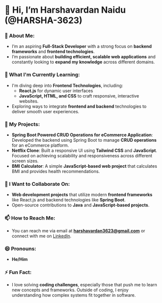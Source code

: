 # 👋 Hi, I’m Harshavardan Naidu (@HARSHA-3623)

### 👀 About Me:
- I’m an aspiring **Full-Stack Developer** with a strong focus on **backend frameworks** and **frontend technologies**.
- I’m passionate about **building efficient, scalable web applications** and constantly looking to **expand my knowledge** across different domains.

### 🌱 What I'm Currently Learning:
- I'm diving deep into **Frontend Technologies**, including:
  - **React.js** for dynamic user interfaces
  - **JavaScript, HTML, and CSS** to craft responsive, interactive websites.
- Exploring ways to integrate **frontend and backend** technologies to deliver smooth user experiences.

### 💼 My Projects:
- **Spring Boot Powered CRUD Operations for eCommerce Application**: Developed the backend using Spring Boot to manage **CRUD operations** for an eCommerce platform.
- **Netflix Clone**: Built a responsive UI using **Tailwind CSS** and **JavaScript**. Focused on achieving scalability and responsiveness across different screen sizes.
- **BMI Calculator**: A simple **JavaScript-based web project** that calculates BMI and provides health recommendations.

### 💞️ I Want to Collaborate On:
- **Web development projects** that utilize modern **frontend frameworks** like React.js and backend technologies like **Spring Boot**.
- Open-source contributions to **Java** and **JavaScript-based projects**.

### 📫 How to Reach Me:
- You can reach me via email at **harshavardan3623@gmail.com** or connect with me on [LinkedIn](https://linkedin.com/in/harshavardan-naidu/).

### 😄 Pronouns:
- **He/Him**

### ⚡ Fun Fact:
- I love solving **coding challenges**, especially those that push me to learn new concepts and frameworks. Outside of coding, I enjoy understanding how complex systems fit together in software.

<!---
HARSHA-3623/HARSHA-3623 is a ✨ special ✨ repository because its `README.md` (this file) appears on your GitHub profile.
You can click the Preview link to take a look at your changes.
--->
